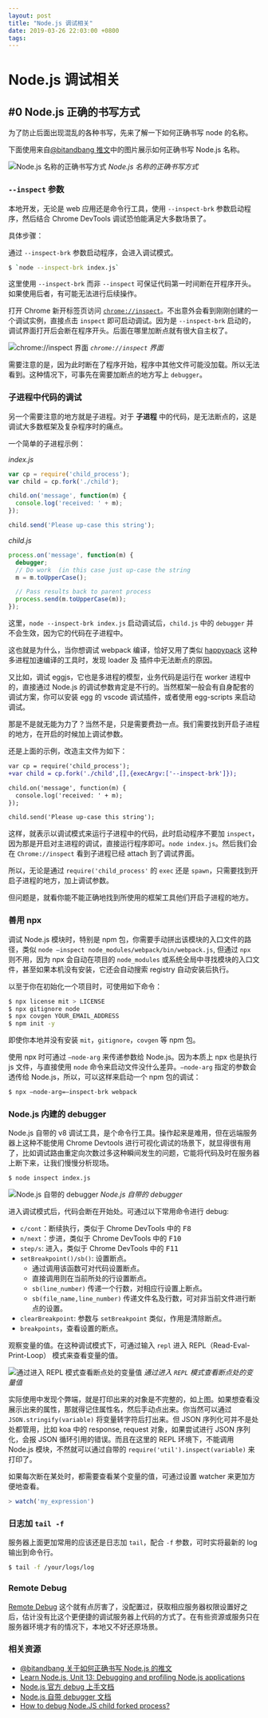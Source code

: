 ```yaml
---
layout: post
title: "Node.js 调试相关"
date: 2019-03-26 22:03:00 +0800
tags: 
---
```

    
Node.js 调试相关
===

##  \#0 Node.js 正确的书写方式

为了防止后面出现混乱的各种书写，先来了解一下如何正确书写 node 的名称。

下面使用来自[@bitandbang 推文](https://twitter.com/bitandbang/status/1087359646367731719)中的图片展示如何正确书写 Node.js 名称。

![Node.js 名称的正确书写方式](https://raw.githubusercontent.com/wayou/wayou.github.io/master/posts/nodejs-debug/assets/node_the_right_way.jpg)
_Node.js 名称的正确书写方式_

### `--inspect` 参数

本地开发，无论是 web 应用还是命令行工具，使用 `--inspect-brk` 参数启动程序，然后结合 Chrome DevTools 调试恐怕能满足大多数场景了。

具体步骤：

通过 `--inspect-brk` 参数启动程序，会进入调试模式。

```sh
$ `node --inspect-brk index.js`
```

这里使用 `--inspect-brk` 而非 `--inspect` 可保证代码第一时间断在开程序开头。如果使用后者，有可能无法进行后续操作。

打开 Chrome 新开标签页访问 [`chrome://inspect`](chrome://inspect)。不出意外会看到刚刚创建的一个调试实例，直接点击 `inspect` 即可启动调试。因为是 `--inspect-brk` 启动的，调试界面打开后会断在程序开头。后面在哪里加断点就有很大自主权了。

![`chrome://inspect` 界面](https://raw.githubusercontent.com/wayou/wayou.github.io/master/posts/nodejs-debug/assets/chrome_inspect_panel.png)
_`chrome://inspect` 界面_

需要注意的是，因为此时断在了程序开始，程序中其他文件可能没加载。所以无法看到。这种情况下，可事先在需要加断点的地方写上 `debugger`。

### 子进程中代码的调试

另一个需要注意的地方就是子进程。对于 **子进程** 中的代码，是无法断点的，这是调试大多数框架及复杂程序时的痛点。

一个简单的子进程示例：

_index.js_
```js
var cp = require('child_process');
var child = cp.fork('./child');

child.on('message', function(m) {
  console.log('received: ' + m);
});

child.send('Please up-case this string');
```
_child.js_
```js
process.on('message', function(m) {
  debugger;
  // Do work  (in this case just up-case the string
  m = m.toUpperCase();

  // Pass results back to parent process
  process.send(m.toUpperCase(m));
});
```

这里，`node --inspect-brk index.js` 启动调试后，`child.js` 中的 `debugger` 并不会生效，因为它的代码在子进程中。

这也就是为什么，当你想调试 webpack 编译，恰好又用了类似 [happypack](https://github.com/amireh/happypack) 这种多进程加速编译的工具时，发现 loader 及 插件中无法断点的原因。

又比如，调试 eggjs，它也是多进程的模型，业务代码是运行在 worker 进程中的，直接通过 Node.js 的调试参数肯定是不行的。当然框架一般会有自身配套的调试方案，你可以安装 egg 的 vscode 调试插件，或者使用 egg-scripts 来启动调试。

那是不是就无能为力了？当然不是，只是需要费劲一点。我们需要找到开启子进程的地方，在开启的时候加上调试参数。

还是上面的示例，改造主文件为如下：

```diff
var cp = require('child_process');
+var child = cp.fork('./child',[],{execArgv:['--inspect-brk']});

child.on('message', function(m) {
  console.log('received: ' + m);
});

child.send('Please up-case this string');
```

这样，就表示以调试模式来运行子进程中的代码，此时启动程序不要加 `inspect`，因为那是开启对主进程的调试，直接运行程序即可。`node index.js`。然后我们会在 `Chrome://inspect` 看到子进程已经 attach 到了调试界面。

所以，无论是通过 `require('child_process'` 的 `exec` 还是 `spawn`，只需要找到开启子进程的地方，加上调试参数。

但问题是，就看你能不能正确地找到所使用的框架工具他们开启子进程的地方。

### 善用 npx

调试 Node.js 模块时，特别是 npm 包，你需要手动拼出该模块的入口文件的路径，类似 `node —inspect node_modules/webpack/bin/webpack.js`, 但通过 `npx` 则不用，因为 npx 会自动在项目的 `node_modules` 或系统全局中寻找模块的入口文件，甚至如果本机没有安装，它还会自动搜索 registry 自动安装后执行。

以至于你在初始化一个项目时，可使用如下命令：

```sh
$ npx license mit > LICENSE
$ npx gitignore node
$ npx covgen YOUR_EMAIL_ADDRESS
$ npm init -y
```
即使你本地并没有安装 `mit`，`gitignore`，`covgen` 等 npm 包。

使用 npx 时可通过 `—node-arg` 来传递参数给 Node.js。因为本质上 npx 也是执行 js 文件，与直接使用 `node` 命令来启动文件没什么差异。`—node-arg` 指定的参数会透传给 Node.js，所以，可以这样来启动一个 npm 包的调试：

```sh
$ npx —node-arg=—inspect-brk webpack
```

### Node.js 内建的 debugger

Node.js 自带的 v8 调试工具，是个命令行工具。操作起来是难用，但在远端服务器上这种不能使用 Chrome Devtools 进行可视化调试的场景下，就显得很有用了，比如调试路由重定向次数过多这种瞬间发生的问题，它能将代码及时在服务器上断下来，让我们慢慢分析现场。

```sh
$ node inspect index.js
```

![Node.js 自带的 debugger](https://raw.githubusercontent.com/wayou/wayou.github.io/master/posts/nodejs-debug/assets/node_builtin_debugger.png)
_Node.js 自带的 debugger_

进入调试模式后，代码会断在开始处。可通过以下常用命令进行 debug:
- `c/cont`：断续执行，类似于 Chrome DevTools 中的 <kbd>F8</kbd>
- `n/next`：步进，类似于 Chrome DevTools 中的 <kbd>F10</kbd>
- `step/s`: 进入，类似于 Chrome DevTools 中的 <kbd>F11</kbd>
- `setBreakpoint()/sb()`: 设置断点。
    - 通过调用该函数可对代码设置断点。
    - 直接调用则在当前所处的行设置断点。
    - `sb(line_number)` 传递一个行数，对相应行设置上断点。
    - `sb(file_name,line_number)` 传递文件名及行数，可对非当前文件进行断点的设置。
- `clearBreakpoint`: 参数与 `setBreakpoint` 类似，作用是清除断点。
- `breakpoints`，查看设置的断点。

观察变量的值。在这种调试模式下，可通过输入 `repl` 进入 REPL（Read-Eval-Print-Loop） 模式来查看变量的值。

![通过进入 `REPL` 模式查看断点处的变量值](https://raw.githubusercontent.com/wayou/wayou.github.io/master/posts/nodejs-debug/assets/repl_in_node_debugger.png)
_通过进入 `REPL` 模式查看断点处的变量值_

实际使用中发现个弊端，就是打印出来的对象是不完整的，如上图。如果想查看没展示出来的属性，那就得记住属性名，然后手动点出来。你当然可以通过 `JSON.stringify(variable)` 将变量转字符后打出来。但 JSON 序列化可并不是处处都管用，比如 koa 中的 response, request 对象，如果尝试进行 JSON 序列化，会报 JSON 循环引用的错误。而且在这里的 REPL 环境下，不能调用 Node.js 模块，不然就可以通过自带的 `require('util').inspect(variable)` 来打印了。

如果每次断在某处时，都需要查看某个变量的值，可通过设置 watcher 来更加方便地查看。

```js
> watch('my_expression')
```

### 日志加 `tail -f`

服务器上面更加常用的应该还是日志加 `tail`，配合 `-f` 参数，可时实将最新的 log 输出到命令行。

```sh
$ tail -f /your/logs/log
```

### Remote Debug

[Remote Debug](https://nodejs.org/en/docs/guides/debugging-getting-started/#enabling-remote-debugging-scenarios) 这个就有点厉害了，没配置过，获取相应服务器权限设置好之后，估计没有比这个更便捷的调试服务器上代码的方式了。在有些资源或服务只在服务器环境才有的情况下，本地又不好还原场景。


### 相关资源

- [@bitandbang 关于如何正确书写 Node.js 的推文](https://twitter.com/bitandbang/status/1087359646367731719)
- [Learn Node.js, Unit 13: Debugging and profiling Node.js applications](https://developer.ibm.com/tutorials/learn-nodejs-debugging-and-profiling-node-applications/)
- [Node.js 官方 debug 上手文档](https://nodejs.org/en/docs/guides/debugging-getting-started/)
- [Node.js 自带 debugger 文档](https://nodejs.org/api/debugger.html)
- [How to debug Node.JS child forked process?](https://stackoverflow.com/questions/16840623/how-to-debug-node-js-child-forked-process)


    